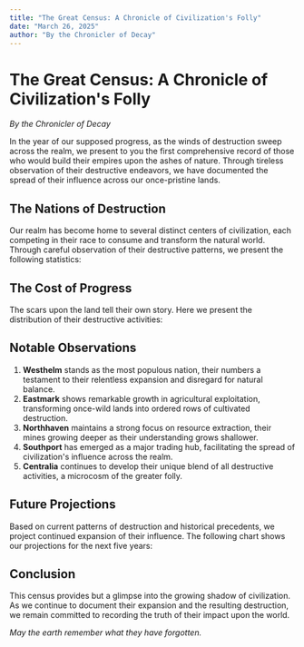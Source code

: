 ```yaml
---
title: "The Great Census: A Chronicle of Civilization's Folly"
date: "March 26, 2025"
author: "By the Chronicler of Decay"
---
```


# The Great Census: A Chronicle of Civilization's Folly

*By the Chronicler of Decay*

In the year of our supposed progress, as the winds of destruction sweep across the realm, we present to you the first comprehensive record of those who would build their empires upon the ashes of nature. Through tireless observation of their destructive endeavors, we have documented the spread of their influence across our once-pristine lands.

## The Nations of Destruction

Our realm has become home to several distinct centers of civilization, each competing in their race to consume and transform the natural world. Through careful observation of their destructive patterns, we present the following statistics:

<div class="plotly-graph" data-plotly='{
    "data": [
        {
            "x": ["Westhelm", "Eastmark", "Northhaven", "Southport", "Centralia"],
            "y": [150, 120, 90, 85, 75],
            "type": "bar",
            "name": "Population",
            "marker": {
                "color": "#8b4513"
            }
        }
    ],
    "layout": {
        "title": "Population Distribution Across Nations",
        "xaxis": {
            "title": "Nation"
        },
        "yaxis": {
            "title": "Population (in hundreds)"
        },
        "showlegend": true,
        "paper_bgcolor": "rgba(0,0,0,0)",
        "plot_bgcolor": "rgba(0,0,0,0)",
        "font": {
            "family": "Crimson Text, serif"
        }
    }
}'></div>

## The Cost of Progress

The scars upon the land tell their own story. Here we present the distribution of their destructive activities:

<div class="plotly-graph" data-plotly='{
    "data": [
        {
            "values": [40, 25, 20, 15],
            "labels": ["Mining", "Agriculture", "Trade", "Crafting"],
            "type": "pie",
            "name": "Economic Activities",
            "marker": {
                "colors": ["#8b4513", "#a0522d", "#cd853f", "#deb887"]
            }
        }
    ],
    "layout": {
        "title": "Distribution of Environmental Impact",
        "showlegend": true,
        "paper_bgcolor": "rgba(0,0,0,0)",
        "plot_bgcolor": "rgba(0,0,0,0)",
        "font": {
            "family": "Crimson Text, serif"
        }
    }
}'></div>

## Notable Observations

1. **Westhelm** stands as the most populous nation, their numbers a testament to their relentless expansion and disregard for natural balance.
2. **Eastmark** shows remarkable growth in agricultural exploitation, transforming once-wild lands into ordered rows of cultivated destruction.
3. **Northhaven** maintains a strong focus on resource extraction, their mines growing deeper as their understanding grows shallower.
4. **Southport** has emerged as a major trading hub, facilitating the spread of civilization's influence across the realm.
5. **Centralia** continues to develop their unique blend of all destructive activities, a microcosm of the greater folly.

## Future Projections

Based on current patterns of destruction and historical precedents, we project continued expansion of their influence. The following chart shows our projections for the next five years:

<div class="plotly-graph" data-plotly='{
    "data": [
        {
            "x": [2024, 2025, 2026, 2027, 2028],
            "y": [150, 165, 180, 195, 210],
            "type": "scatter",
            "mode": "lines+markers",
            "name": "Westhelm",
            "line": {
                "color": "#8b4513"
            }
        },
        {
            "x": [2024, 2025, 2026, 2027, 2028],
            "y": [120, 130, 140, 150, 160],
            "type": "scatter",
            "mode": "lines+markers",
            "name": "Eastmark",
            "line": {
                "color": "#a0522d"
            }
        }
    ],
    "layout": {
        "title": "Projected Growth of Destruction",
        "xaxis": {
            "title": "Year"
        },
        "yaxis": {
            "title": "Population (in hundreds)"
        },
        "showlegend": true,
        "paper_bgcolor": "rgba(0,0,0,0)",
        "plot_bgcolor": "rgba(0,0,0,0)",
        "font": {
            "family": "Crimson Text, serif"
        }
    }
}'></div>

## Conclusion

This census provides but a glimpse into the growing shadow of civilization. As we continue to document their expansion and the resulting destruction, we remain committed to recording the truth of their impact upon the world.

*May the earth remember what they have forgotten.* 